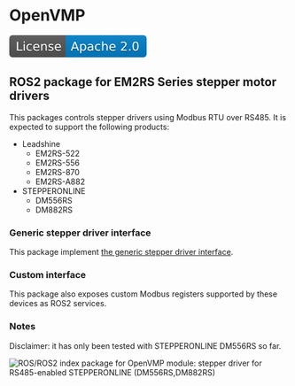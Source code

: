 # OpenVMP

[![License](./license.svg)](./LICENSE.txt)

## ROS2 package for EM2RS Series stepper motor drivers

This packages controls stepper drivers using Modbus RTU over RS485. It is expected to support the following products:

  - Leadshine
    - EM2RS-522
    - EM2RS-556
    - EM2RS-870
    - EM2RS-A882
  - STEPPERONLINE
    - DM556RS
    - DM882RS
    

 ### Generic stepper driver interface

 This package implement [the generic stepper driver interface](https://github.com/stepper_driver/).

 ### Custom interface

 This package also exposes custom Modbus registers supported by these devices as ROS2 services.


 ### Notes

Disclaimer: it has only been tested with STEPPERONLINE DM556RS so far.

![ROS/ROS2 index package for OpenVMP module: stepper driver for RS485-enabled STEPPERONLINE (DM556RS,DM882RS)](https://www.google-analytics.com/collect?v=1&tid=UA-242596187-2&cid=555&aip=1&t=event&ec=github&ea=md&dp=%2FREADME.md&dt=ROS2%20package%20for%20stepper%20driver%20RS485%20STEPPERONLINE)
